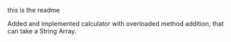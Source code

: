 this is the readme

Added and implemented calculator with overloaded method addition, that can take a String Array.
